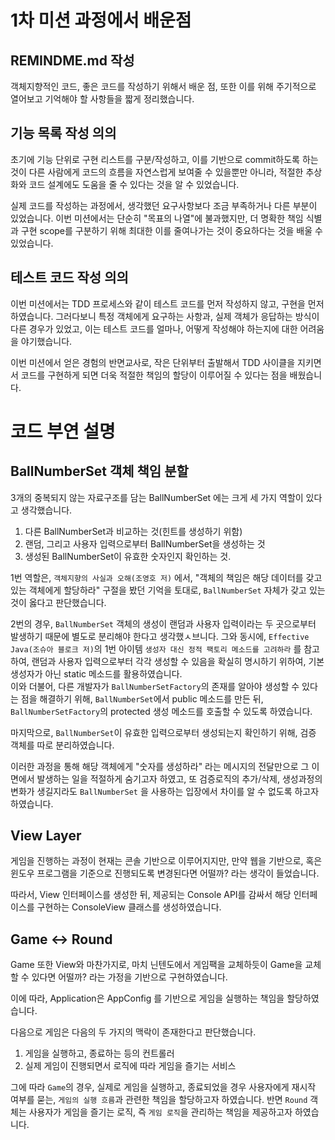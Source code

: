# 1차 미션 과정에서 배운점

## REMINDME.md 작성

객체지향적인 코드, 좋은 코드를 작성하기 위해서 배운 점, 또한 이를 위해 주기적으로 열어보고 기억해야 할 사항들을 짧게 정리했습니다.

## 기능 목록 작성 의의

초기에 기능 단위로 구현 리스트를 구분/작성하고, 이를 기반으로 commit하도록 하는 것이 다른 사람에게 코드의 흐름을 자연스럽게 보여줄 수 있을뿐만 아니라, 적절한 추상화와 코드 설계에도 도움을 줄 수 있다는 것을 알 수 있었습니다.

실제 코드를 작성하는 과정에서, 생각했던 요구사항보다 조금 부족하거나 다른 부분이 있었습니다. 이번 미션에서는 단순히 "목표의 나열"에 불과했지만, 더 명확한 책임 식별과 구현 scope를 구분하기 위해 최대한 이를 줄여나가는 것이 중요하다는 것을 배울 수 있었습니다.

## 테스트 코드 작성 의의

이번 미션에서는 TDD 프로세스와 같이 테스트 코드를 먼저 작성하지 않고, 구현을 먼저 하였습니다. 그러다보니 특정 객체에게 요구하는 사항과, 실제 객체가 응답하는 방식이 다른 경우가 있었고, 이는 테스트 코드를 얼마나, 어떻게 작성해야 하는지에 대한 어려움을 야기했습니다.

이번 미션에서 얻은 경험의 반면교사로, 작은 단위부터 출발해서 TDD 사이클을 지키면서 코드를 구현하게 되면 더욱 적절한 책임의 할당이 이루어질 수 있다는 점을 배웠습니다.

# 코드 부연 설명

## BallNumberSet 객체 책임 분할

3개의 중복되지 않는 자료구조를 담는 BallNumberSet 에는 크게 세 가지 역할이 있다고 생각했습니다.

1. 다른 BallNumberSet과 비교하는 것(힌트를 생성하기 위함)
2. 랜덤, 그리고 사용자 입력으로부터 BallNumberSet을 생성하는 것
3. 생성된 BallNumberSet이 유효한 숫자인지 확인하는 것.

1번 역할은, `객체지향의 사실과 오해(조영호 저)` 에서, "객체의 책임은 해당 데이터를 갖고 있는 객체에게 할당하라" 구절을 봤던 기억을 토대로, `BallNumberSet` 자체가 갖고 있는 것이 옳다고 판단했습니다.

2번의 경우, `BallNumberSet` 객체의 생성이 랜덤과 사용자 입력이라는 두 곳으로부터 발생하기 때문에 별도로 분리해야 한다고 생각했ㅅ브니다. 그와 동시에, `Effective Java(조슈아 블로크 저)`의 1번 아이템 `생성자 대신 정적 팩토리 메소드를 고려하라` 를 참고하여, 랜덤과 사용자 입력으로부터 각각 생성할 수 있음을 확실히 명시하기 위하여, 기본 생성자가 아닌 static 메소드를 활용하였습니다.  
이와 더불어, 다른 개발자가 `BallNumberSetFactory`의 존재를 알아야 생성할 수 있다는 점을 해결하기 위해, `BallNumberSet`에서 public 메소드를 만든 뒤, `BallNumberSetFactory`의 protected 생성 메소드를 호출할 수 있도록 하였습니다.

마지막으로, `BallNumberSet`이 유효한 입력으로부터 생성되는지 확인하기 위해, 검증 객체를 따로 분리하였습니다.

이러한 과정을 통해 해당 객체에게 "숫자를 생성하라" 라는 메시지의 전달만으로 그 이면에서 발생하는 일을 적절하게 숨기고자 하였고, 또 검증로직의 추가/삭제, 생성과정의 변화가 생길지라도 `BallNumberSet` 을 사용하는 입장에서 차이를 알 수 없도록 하고자 하였습니다.


## View Layer

게임을 진행하는 과정이 현재는 콘솔 기반으로 이루어지지만, 만약 웹을 기반으로, 혹은 윈도우 프로그램을 기준으로 진행되도록 변경된다면 어떨까? 라는 생각이 들었습니다.

따라서, View 인터페이스를 생성한 뒤, 제공되는 Console API를 감싸서 해당 인터페이스를 구현하는 ConsoleView 클래스를 생성하였습니다. 

## Game <-> Round

Game 또한 View와 마찬가지로, 마치 닌텐도에서 게임팩을 교체하듯이 Game을 교체할 수 있다면 어떨까? 라는 가정을 기반으로 구현하였습니다.

이에 따라, Application은 AppConfig 를 기반으로 게임을 실행하는 책임을 할당하였습니다.  

다음으로 게임은 다음의 두 가지의 맥락이 존재한다고 판단했습니다. 
1. 게임을 실행하고, 종료하는 등의 컨트롤러
2. 실제 게임이 진행되면서 로직에 따라 게임을 즐기는 서비스

그에 따라 `Game`의 경우, 실제로 게임을 실행하고, 종료되었을 경우 사용자에게 재시작 여부를 묻는, `게임의 실행 흐름`과 관련한 책임을 할당하고자 하였습니다. 반면 `Round` 객체는 사용자가 게임을 즐기는 로직, 즉 `게임 로직`을 관리하는 책임을 제공하고자 하였습니다.


